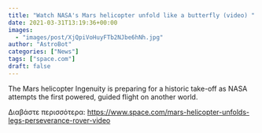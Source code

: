 ```yaml
---
title: "Watch NASA's Mars helicopter unfold like a butterfly (video) "
date: 2021-03-31T13:19:36+00:00
images:
  - "images/post/XjQpiVoHuyFTb2NJbe6hNh.jpg"
author: "AstroBot"
categories: ["News"]
tags: ["space.com"]
draft: false
---
```


The Mars helicopter Ingenuity is preparing for a historic take-off as NASA attempts the first powered, guided flight on another world. 

Διαβάστε περισσότερα: https://www.space.com/mars-helicopter-unfolds-legs-perseverance-rover-video

